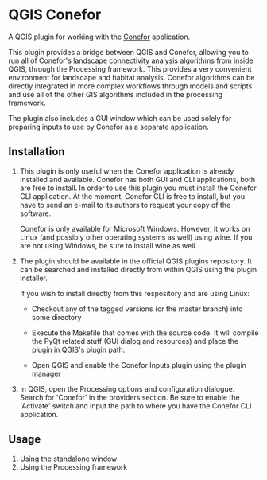 QGIS Conefor
============

A QGIS plugin for working with the [Conefor][] application.

This plugin provides a bridge between QGIS and Conefor, allowing you to run all
of Conefor's landscape connectivity analysis algorithms from inside QGIS,
through the Processing framework. This provides a very convenient environment
for landscape and habitat analysis. Conefor algorithms can be directly
integrated in more complex workflows through models and scripts and use all of
the other GIS algorithms included in the processing framework.

The plugin also includes a GUI window which can be used solely for preparing
inputs to use by Conefor as a separate application.

[Conefor]: http://conefor.org "Conefor"

Installation
------------

1.  This plugin is only useful when the Conefor application is already
    installed and available. Conefor has both GUI and CLI applications, 
    both are free to install. In order to use this plugin you must install 
    the Conefor CLI application. At the moment, Conefor CLI is free to install,
    but you have to send an e-mail to its authors to request your copy of the
    software.

    Conefor is only available for Microsoft Windows. However, it works on 
    Linux (and possibly other operating systems as well) using wine. If you are
    not using Windows, be sure to install wine as well.

2.  The plugin should be available in the official QGIS plugins repository. 
    It can be searched and installed directly from within QGIS using the plugin
    installer.

    If you wish to install directly from this respository and are using Linux:

    *   Checkout any of the tagged versions (or the master branch) into some
        directory

    *   Execute the Makefile that comes with the source code. It will compile
        the PyQt related stuff (GUI dialog and resources) and place the 
        plugin in QGIS's plugin path.

    *   Open QGIS and enable the Conefor Inputs plugin using the plugin manager

3. In QGIS, open the Processing options and configuration dialogue. Search for
   'Conefor' in the providers section. Be sure to enable the 'Activate' switch
   and input the path to where you have the Conefor CLI application.

Usage
-----

1.  Using the standalone window
2.  Using the Processing framework
